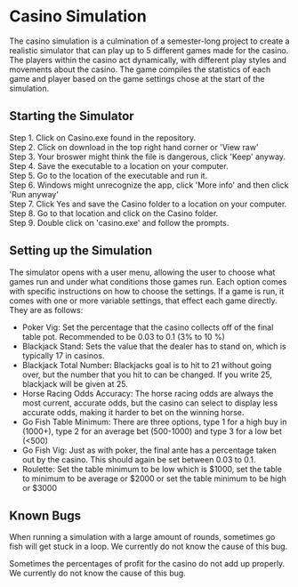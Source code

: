 # Casino Simulation


The casino simulation is a culmination of a semester-long project to create a realistic simulator that can play up to 5 different games made for the casino. The players within the casino act dynamically, with different play styles and movements about the casino. The game compiles the statistics of each game and player based on the game settings chose at the start of the simulation.

## Starting the Simulator

Step 1. Click on Casino.exe found in the repository.                               
Step 2. Click on download in the top right hand corner or 'View raw'                                
Step 3. Your broswer might think the file is dangerous, click 'Keep' anyway.                         
Step 4. Save the executable to a location on your computer.                                    
Step 5. Go to the location of the executable and run it.                                  
Step 6. Windows might unrecognize the app, click 'More info' and then click 'Run anyway'                        
Step 7. Click Yes and save the Casino folder to a location on your computer.                                   
Step 8. Go to that location and click on the Casino folder.                                     
Step 9. Double click on 'casino.exe' and follow the prompts.                                                                           

## Setting up the Simulation

The simulator opens with a user menu, allowing the user to choose what games run and under what conditions those games run. Each option comes with specific instructions on how to choose the settings. If a game is run, it comes with one or more variable settings, that effect each game directly. They are as follows:

 - Poker Vig: Set the percentage that the casino collects off of the final table pot. Recommended to be 0.03 to 0.1 (3% to 10 %)
 - Blackjack Stand: Sets the value that the dealer has to stand on, which is typically 17 in casinos.
 - Blackjack Total Number: Blackjacks goal is to hit to 21 without going over, but the number that you hit to can be changed. If you write 25, blackjack will be given at 25.
 - Horse Racing Odds Accuracy: The horse racing odds are always the most current, accurate odds, but the casino can select to display less accurate odds, making it harder to bet on the winning horse.
 - Go Fish Table Minimum: There are three options, type 1 for a high buy in (1000+), type 2 for an average bet (500-1000) and type 3 for a low bet (<500)
 - Go Fish Vig: Just as with poker, the final ante has a percentage taken out by the casino. This should again be set between 0.03 to 0.1.                                                              
 - Roulette: Set the table minimum to be low which is $1000, set the table to minimum to be average or $2000 or set the table minimum to be high or $3000
 
## Known Bugs

When running a simulation with a large amount of rounds, sometimes go fish will get stuck in a loop. We currently do not know the cause of this bug. 

Sometimes the percentages of profit for the casino do not add up properly. We currently do not know the cause of this bug. 
